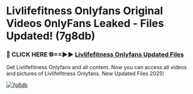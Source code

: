 # Livlifefitness Onlyfans Original Videos 0nlyFans Leaked - Files Updated! (7g8db)

<h3>🔴 CLICK HERE 🌐==►► <a href="https://tinyurl.com/2m67pmp6" rel="nofollow">Livlifefitness Onlyfans Updated Files</a></h3>

Get Livlifefitness Onlyfans and all content. Now you can access all videos and pictures of Livlifefitness Onlyfans. New Updated Files 2025!

[![7g8db](https://i.imgur.com/H4QAA4z.gif)](https://tinyurl.com/2m67pmp6)